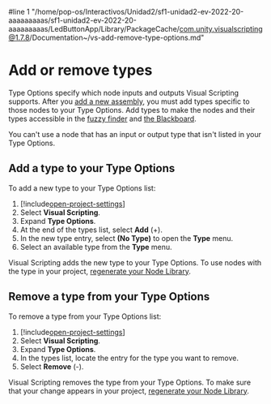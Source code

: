 #line 1 "/home/pop-os/Interactivos/Unidad2/sf1-unidad2-ev-2022-20-aaaaaaaaas/sf1-unidad2-ev-2022-20-aaaaaaaaas/LedButtonApp/Library/PackageCache/com.unity.visualscripting@1.7.8/Documentation~/vs-add-remove-type-options.md"
# Add or remove types

Type Options specify which node inputs and outputs Visual Scripting supports. After you [add a new assembly](vs-add-remove-node-library.md), you must add types specific to those nodes to your Type Options. Add types to make the nodes and their types accessible in the [fuzzy finder](vs-interface-overview.md#the-fuzzy-finder) and [the Blackboard](vs-interface-overview.md#the-blackboard).

You can't use a node that has an input or output type that isn't listed in your Type Options. 

## Add a type to your Type Options 

To add a new type to your Type Options list: 

1. [!include[open-project-settings](./snippets/vs-open-project-settings.md)]
1. Select **Visual Scripting**.
1. Expand **Type Options**. 
1. At the end of the types list, select **Add** (+).
1. In the new type entry, select **(No Type)** to open the **Type** menu. 
1. Select an available type from the **Type** menu. 

Visual Scripting adds the new type to your Type Options. To use nodes with the type in your project, [regenerate your Node Library](vs-configuration.md#Regen).

## Remove a type from your Type Options 

To remove a type from your Type Options list: 

1. [!include[open-project-settings](./snippets/vs-open-project-settings.md)]
1. Select **Visual Scripting**.
1. Expand **Type Options**. 
1. In the types list, locate the entry for the type you want to remove. 
1. Select **Remove** (-).

Visual Scripting removes the type from your Type Options. To make sure that your change appears in your project, [regenerate your Node Library](vs-configuration.md#Regen). 